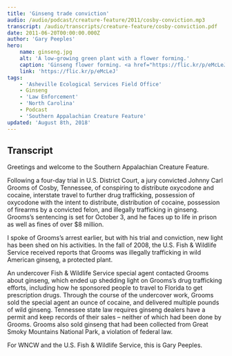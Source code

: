 ```yaml
---
title: 'Ginseng trade conviction'
audio: /audio/podcast/creature-feature/2011/cosby-conviction.mp3
transcript: /audio/transcripts/creature-feature/cosby-conviction.pdf
date: 2011-06-20T00:00:00.000Z
author: 'Gary Peeples'
hero:
    name: ginseng.jpg
    alt: 'A low-growing green plant with a flower forming.'
    caption: 'Ginseng flower forming. <a href="https://flic.kr/p/eMcLeJ">Photo</a> by Forest Farming, CC BY-ND 2.0.'
    link: 'https://flic.kr/p/eMcLeJ'
tags:
    - 'Asheville Ecological Services Field Office'
    - Ginseng
    - 'Law Enforcement'
    - 'North Carolina'
    - Podcast
    - 'Southern Appalachian Creature Feature'
updated: 'August 8th, 2018'
---
```


## Transcript

Greetings and welcome to the Southern Appalachian Creature Feature.

Following a four-day trial in U.S. District Court, a jury convicted Johnny Carl Grooms of Cosby, Tennessee, of conspiring to distribute oxycodone and cocaine, interstate travel to further drug trafficking, possession of oxycodone with the intent to distribute, distribution of cocaine, possession of firearms by a convicted felon, and illegally trafficking in ginseng. Grooms’s sentencing is set for October 3, and he faces up to life in prison as well as fines of over $8 million.

I spoke of Grooms’s arrest earlier, but with his trial and conviction, new light has been shed on his activities. In the fall of 2008, the U.S. Fish & Wildlife Service received reports that Grooms was illegally trafficking in wild American ginseng, a protected plant.

An undercover Fish & Wildlife Service special agent contacted Grooms about ginseng, which ended up shedding light on Grooms’s drug trafficking efforts, including how he sponsored people to travel to Florida to get prescription drugs. Through the course of the undercover work, Grooms sold the special agent an ounce of cocaine, and delivered multiple pounds of wild ginseng. Tennessee state law requires ginseng dealers have a permit and keep records of their sales – neither of which had been done by Grooms. Grooms also sold ginseng that had been collected from Great Smoky Mountains National Park, a violation of federal law.

For WNCW and the U.S. Fish & Wildlife Service, this is Gary Peeples.